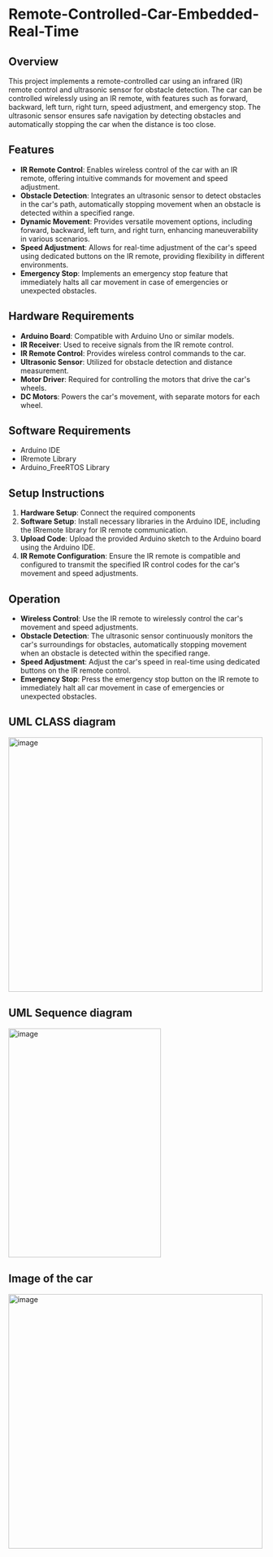 # Remote-Controlled-Car-Embedded-Real-Time

## Overview

This project implements a remote-controlled car using an infrared (IR) remote control and ultrasonic sensor for obstacle detection. The car can be controlled wirelessly using an IR remote, with features such as forward, backward, left turn, right turn, speed adjustment, and emergency stop. The ultrasonic sensor ensures safe navigation by detecting obstacles and automatically stopping the car when the distance is too close.

## Features

- **IR Remote Control**: Enables wireless control of the car with an IR remote, offering intuitive commands for movement and speed adjustment.
- **Obstacle Detection**: Integrates an ultrasonic sensor to detect obstacles in the car's path, automatically stopping movement when an obstacle is detected within a specified range.
- **Dynamic Movement**: Provides versatile movement options, including forward, backward, left turn, and right turn, enhancing maneuverability in various scenarios.
- **Speed Adjustment**: Allows for real-time adjustment of the car's speed using dedicated buttons on the IR remote, providing flexibility in different environments.
- **Emergency Stop**: Implements an emergency stop feature that immediately halts all car movement in case of emergencies or unexpected obstacles.

## Hardware Requirements

- **Arduino Board**: Compatible with Arduino Uno or similar models.
- **IR Receiver**: Used to receive signals from the IR remote control.
- **IR Remote Control**: Provides wireless control commands to the car.
- **Ultrasonic Sensor**: Utilized for obstacle detection and distance measurement.
- **Motor Driver**: Required for controlling the motors that drive the car's wheels.
- **DC Motors**: Powers the car's movement, with separate motors for each wheel.

## Software Requirements

- Arduino IDE
- IRremote Library
- Arduino_FreeRTOS Library

## Setup Instructions

1. **Hardware Setup**: Connect the required components
2. **Software Setup**: Install necessary libraries in the Arduino IDE, including the IRremote library for IR remote communication.
3. **Upload Code**: Upload the provided Arduino sketch to the Arduino board using the Arduino IDE.
4. **IR Remote Configuration**: Ensure the IR remote is compatible and configured to transmit the specified IR control codes for the car's movement and speed adjustments.

## Operation

- **Wireless Control**: Use the IR remote to wirelessly control the car's movement and speed adjustments.
- **Obstacle Detection**: The ultrasonic sensor continuously monitors the car's surroundings for obstacles, automatically stopping movement when an obstacle is detected within the specified range.
- **Speed Adjustment**: Adjust the car's speed in real-time using dedicated buttons on the IR remote control.
- **Emergency Stop**: Press the emergency stop button on the IR remote to immediately halt all car movement in case of emergencies or unexpected obstacles.

## UML CLASS diagram
<img width="500" height="500" alt="image" src="https://github.com/mohamadd10/Remote-Controlled-Car-Embedded-Real-Time/assets/119814738/4ac06b5b-1b8a-4ff3-97ed-a3404bda366b">

## UML Sequence diagram

<img width="300" height="450" alt="image" src="https://github.com/mohamadd10/Remote-Controlled-Car-Embedded-Real-Time/assets/119814738/a8d3f31f-c137-4170-8d42-79309019e4e6">


## Image of the car

<img width="500" height="500" alt="image" src="https://github.com/mohamadd10/Remote-Controlled-Car-Embedded-Real-Time/assets/119814738/526e20f8-8bb9-4a1a-aed8-e1db8df51761">

